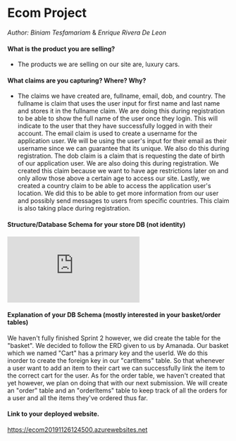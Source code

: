 # Ecom Project
*Author: Biniam Tesfamariam* & *Enrique Rivera De Leon*    

#### What is the product you are selling?  
- The products we are selling on our site are, luxury cars.    
#### What claims are you capturing? Where? Why?  
- The claims we have created are, fullname, email, dob, and country. The fullname is claim that uses
the user input for first name and last name and stores it in the fullname claim. We are doing this during registration
to be able to show the full name of the user once they login. This will indicate to the user that they have successfully logged 
in with their account. The email claim is used to create a username for the application user. We will be using the user's input for their email
as their username since we can guarantee that its unique. We also do this during registration. The dob claim is a claim that is requesting the date of birth
of our application user. We are also doing this during registration. We created this claim because we want to have age restrictions later on and only
allow those above a certain age to access our site. Lastly, we created a country claim to be able to access the application user's location. We did this to be able
to get more information from our user and possibly send messages to users from specific countries. This claim is also taking place during registration.

#### Structure/Database Schema for your store DB (not identity)  
![MyImage.png](https://github.com/codefellows/seattle-dotnet-401d9/blob/master/Resources/ECom/StoreDBERD.pdf)


#### Explanation of your DB Schema (mostly interested in your basket/order tables)  
We haven't fully finished Sprint 2 however, we did create the table for the "basket". We decided to follow the ERD given to us by Amanada. Our basket which we named
"Cart" has a primary key and the userId. We do this inorder to create the foreign key in our "cartItems" table. So that whenever a user want to add an item to their cart 
we can successfully link the item to the correct cart for the user. As for the order table, we haven't created that yet however, we plan on doing that with our next submission.
We will create an "order" table and an "orderItems" table to keep track of all the orders for a user and all the items they've ordered thus far.

#### Link to your deployed website.  
https://ecom20191126124500.azurewebsites.net
